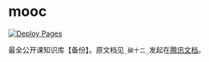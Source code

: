 # mooc

[![Deploy Pages](https://github.com/qundao/mooc/actions/workflows/deploy.yml/badge.svg)](https://github.com/qundao/mooc/actions/workflows/deploy.yml)

最全公开课知识库【备份】。原文档见`_碳十二_`发起在[腾讯文档](https://docs.qq.com/sheet/DRU5MWHZCTHFGQnhM)。
